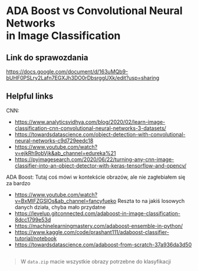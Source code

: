# ADA Boost vs Convolutional Neural Networks <br> in Image Classification

## Link do sprawozdania
https://docs.google.com/document/d/163uMQb9-bUHF0PSLry2Lafn7EGXJh3DO0rDbsrggUXk/edit?usp=sharing

## Helpful links
CNN: 
- https://www.analyticsvidhya.com/blog/2020/02/learn-image-classification-cnn-convolutional-neural-networks-3-datasets/
- https://towardsdatascience.com/object-detection-with-convolutional-neural-networks-c9d729eedc18
- https://www.youtube.com/watch?v=ejkRh9obVjk&ab_channel=edureka%21
- https://pyimagesearch.com/2020/06/22/turning-any-cnn-image-classifier-into-an-object-detector-with-keras-tensorflow-and-opencv/


ADA Boost:
Tutaj coś mówi w kontekście obrazów, ale nie zagłebiałem się za bardzo
- https://www.youtube.com/watch?v=BxMIFZGSlOs&ab_channel=fancyfueko
Reszta to na jakiś losowych danych działa, chyba mało przydatne
- https://levelup.gitconnected.com/adaboost-in-image-classification-8dcc1799e53d
- https://machinelearningmastery.com/adaboost-ensemble-in-python/
- https://www.kaggle.com/code/prashant111/adaboost-classifier-tutorial/notebook
- https://towardsdatascience.com/adaboost-from-scratch-37a936da3d50

##
> W `data.zip` macie wszystkie obrazy potrzebne do klasyfikacji
